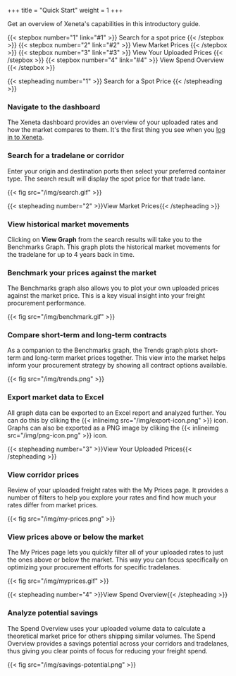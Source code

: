 +++
title = "Quick Start"
weight = 1
+++

Get an overview of Xeneta's capabilities in this introductory guide.

{{< stepbox number="1" link="#1" >}}
 Search for a spot price 
{{< /stepbox >}}
{{< stepbox number="2" link="#2" >}} View Market Prices {{< /stepbox >}}
{{< stepbox number="3" link="#3" >}} View Your Uploaded Prices {{< /stepbox >}}
{{< stepbox number="4" link="#4" >}} View Spend Overview {{< /stepbox >}}

{{< stepheading number="1" >}} Search for a Spot Price {{< /stepheading >}}

### Navigate to the dashboard

The Xeneta dashboard provides an overview of your uploaded rates and how the market compares to them. It's the first thing you see when you [log in to 
Xeneta](http://app.xeneta.com).

### Search for a tradelane or corridor

Enter your origin and destination ports then select your preferred container type. The search result will display the spot price for that trade lane.

{{< fig src="/img/search.gif" >}}

{{< stepheading number="2" >}}View Market Prices{{< /stepheading >}}

### View historical market movements

Clicking on **View Graph** from the search results will take you to the Benchmarks Graph. This graph plots the historical market movements for the tradelane for up to 4 years back in time.

### Benchmark your prices against the market

The Benchmarks graph also allows you to plot your own uploaded prices against the market price. This is a key visual insight into your freight procurement performance.

{{< fig src="/img/benchmark.gif" >}}

### Compare short-term and long-term contracts

As a companion to the Benchmarks graph, the Trends graph plots short-term and long-term market prices together. This view into the market helps inform your procurement strategy by showing all contract options available.

{{< fig src="/img/trends.png" >}}

### Export market data to Excel

All graph data can be exported to an Excel report and analyzed further. You can do this by cliking the {{< inlineimg src="/img/export-icon.png" >}} icon. Graphs can also be exported as a PNG image by cliking the {{< inlineimg src="/img/png-icon.png" >}} icon.

{{< stepheading number="3" >}}View Your Uploaded Prices{{< /stepheading >}}

### View corridor prices

Review of your uploaded freight rates with the My Prices page. It provides a number of filters to help you explore your rates and find how much your rates differ from market prices.

{{< fig src="/img/my-prices.png" >}}

### View prices above or below the market

The My Prices page lets you quickly filter all of your uploaded rates to just the ones above or below the market. This way you can focus specifically on optimizing your procurement efforts for specific tradelanes.

{{< fig src="/img/myprices.gif" >}}

{{< stepheading number="4" >}}View Spend Overview{{< /stepheading >}}

### Analyze potential savings

The Spend Overview uses your uploaded volume data to calculate a theoretical market price for others shipping similar volumes. The Spend Overview provides a savings potential across your corridors and tradelanes, thus giving you clear points of focus for reducing your freight spend.

{{< fig src="/img/savings-potential.png" >}}

<!--

{{< fig src="/img/futures-1.png" text="Figure 3 — Freight rates with the contract horizon." >}}

{{< fig src="/futures-1.png" text="Figure 3 — Freight rates with the contract horizon." >}}

-->